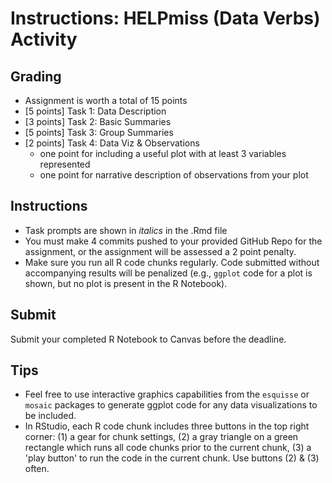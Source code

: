 # Instructions: HELPmiss (Data Verbs) Activity


## Grading

- Assignment is worth a total of 15 points
- [5 points] Task 1: Data Description
- [3 points] Task 2: Basic Summaries
- [5 points] Task 3: Group Summaries
- [2 points] Task 4: Data Viz & Observations
    - one point for including a useful plot with at least 3 variables represented
    - one point for narrative description of observations from your plot


## Instructions 
- Task prompts are shown in *italics* in the .Rmd file
- You must make 4 commits pushed to your provided GitHub Repo for the assignment, or the assignment will be assessed a 2 point penalty.
- Make sure you run all R code chunks regularly.  Code submitted without accompanying results will be penalized (e.g., `ggplot` code for a plot is shown, but no plot is present in the R Notebook).

## Submit

Submit your completed R Notebook to Canvas before the deadline.


## Tips

- Feel free to use interactive graphics capabilities from the `esquisse` or `mosaic` packages to generate ggplot code for any data visualizations to be included.
- In RStudio, each R code chunk includes three buttons in the top right corner: (1) a gear for chunk settings, (2) a gray triangle on a green rectangle which runs all code chunks prior to the current chunk, (3) a 'play button' to run the code in the current chunk.  Use buttons (2) & (3) often.

